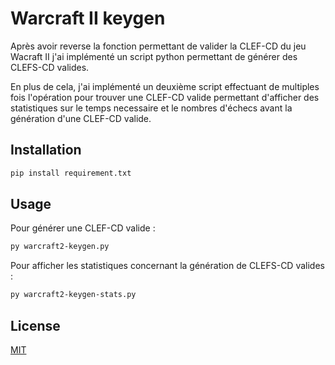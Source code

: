 # Warcraft II keygen

Après avoir reverse la fonction permettant de valider la CLEF-CD du jeu Wacraft II j'ai implémenté un
script python permettant de générer des CLEFS-CD valides.

En plus de cela, j'ai implémenté un deuxième script effectuant de multiples fois l'opération pour
trouver une CLEF-CD valide permettant d'afficher des statistiques sur le temps necessaire
et le nombres d'échecs avant la génération d'une CLEF-CD valide.

## Installation

```bash
pip install requirement.txt
```

## Usage

Pour générer une CLEF-CD valide :

```bash
py warcraft2-keygen.py
```

Pour afficher les statistiques concernant la génération de CLEFS-CD valides :

```bash
py warcraft2-keygen-stats.py
```

## License
[MIT](https://choosealicense.com/licenses/mit/)
